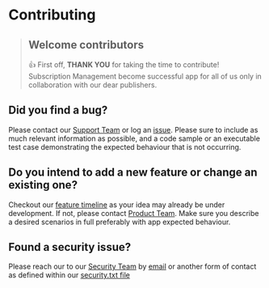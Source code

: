 # Contributing
<!-- theme: success -->
> ## Welcome contributors
> 👍 First off, **THANK YOU** for taking the time to contribute! Subscription Management become successful app for all of us only in collaboration with our dear publishers.

## Did you find a bug?
Please contact our [Support Team](mailto:d365support@theta.co.nz?subject=%5BSM%5D) or log an [issue](https://github.com/thetanz/smp-docs/issues/new). Please  sure to include as much relevant information as possible, and a code sample or an executable test case demonstrating the expected behaviour that is not occurring.

## Do you intend to add a new feature or change an existing one?
Checkout our [feature timeline](./FeatureTimeline.md) as your idea may already be under development. If not, please contact [Product Team](mailto:volodymyr.leonov@theta.co.nz?subject=%5BSM%5D). Make sure you describe a desired scenarios in full preferably with app expected behaviour.

## Found a security issue?
Please reach our to our [Security Team](https://theta.co.nz/cyber) by [email](mailto:security@theta.co.nz?subject=%5BSM%5D) or another form of contact as defined within our [security.txt file](https://www.theta.co.nz/.well-known/security.txt)
